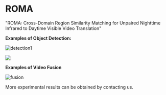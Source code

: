 # ROMA
"ROMA: Cross-Domain Region Similarity Matching for Unpaired Nighttime Infrared to Daytime Visible Video Translation"

**Examples of Object Detection:**

![detection1](./images/detection1.gif)

![](./images/detection2.gif)

**Examples of Video Fusion**

![fusion](./images/fusion.gif)

More experimental results can be obtained by contacting us.

